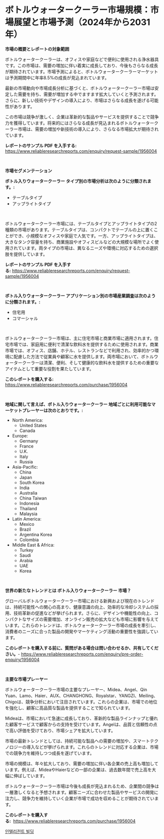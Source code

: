<p><h1>ボトルウォータークーラー市場規模：市場展望と市場予測（2024年から2031年）</h1></p><p><strong>市場の概要とレポートの対象範囲</strong></p>
<p><p>ボトルウォータークーラーは、オフィスや家庭などで便利に使用される浄水器具です。この市場は、需要の増加に伴い着実に成長しており、今後もさらなる成長が期待されています。市場予測によると、ボトルウォータークーラーマーケットは予測期間中に年率8.5%の成長が見込まれています。</p><p>最新の市場動向や市場成長分析に基づくと、ボトルウォータークーラー市場は安定した需要を持ち、需要が増加する中でますます拡大していくと予測されます。さらに、新しい技術やデザインの導入により、市場はさらなる成長を遂げる可能性があります。</p><p>この市場は競争が激しく、企業は革新的な製品やサービスを提供することで競争力を獲得しています。将来的にはさらなる成長が見込まれるボトルウォータークーラー市場は、需要の増加や新技術の導入により、さらなる市場拡大が期待されています。</p></p>
<p><strong>レポートのサンプル PDF を入手する:</strong> <a href="https://www.reliableresearchreports.com/enquiry/request-sample/1956004">https://www.reliableresearchreports.com/enquiry/request-sample/1956004</a></p>
<p>&nbsp;</p>
<p><strong>市場セグメンテーション</strong></p>
<p><strong>ボトル入りウォータークーラー タイプ別の市場分析は次のように分類されます。:</strong></p>
<p><ul><li>テーブルタイプ</li><li>アップライトタイプ</li></ul></p>
<p>&nbsp;</p>
<p><p>ボトルウォータークーラー市場には、テーブルタイプとアップライトタイプの2種類の市場があります。テーブルタイプは、コンパクトでテーブルの上に置くことができ、小規模なオフィスや家庭で人気です。一方、アップライトタイプは、大きなタンク容量を持ち、商業施設やオフィスビルなどの大規模な場所でよく使用されています。両タイプの市場は、異なるニーズや環境に対応するための選択肢を提供しています。</p></p>
<p><strong>レポートのサンプル PDF を入手する:</strong>&nbsp;<a href="https://www.reliableresearchreports.com/enquiry/request-sample/1956004">https://www.reliableresearchreports.com/enquiry/request-sample/1956004</a></p>
<p>&nbsp;</p>
<p><strong> ボトル入りウォータークーラー アプリケーション別の市場産業調査は次のように分類されます。:</strong></p>
<p><ul><li>住宅用</li><li>コマーシャル</li></ul></p>
<p>&nbsp;</p>
<p><p>ボトルウォータークーラー市場は、主に住宅市場と商業市場に適用されます。住宅市場では、家庭用に便利で清潔な飲料水を提供するために使用されます。商業市場では、オフィス、店舗、ホテル、レストランなどで利用され、効率的かつ環境に配慮した方法で従業員や顧客に水を提供します。両市場において、ボトルウォータークーラーは清潔、便利、そして健康的な飲料水を提供するための重要なアイテムとして重要な役割を果たしています。</p></p>
<p><strong>このレポートを購入する:</strong>&nbsp; <a href="https://www.reliableresearchreports.com/purchase/1956004">https://www.reliableresearchreports.com/purchase/1956004</a></p>
<p>&nbsp;</p>
<p><strong>地域に関して言えば、ボトル入りウォータークーラー 地域ごとに利用可能なマーケットプレーヤーは次のとおりです。:</strong></p>
<p><ul>
    <li>
        North America:
        <ul>
            <li>United States</li>
            <li>Canada</li>
        </ul>
    </li>
    <li>
        Europe:
        <ul>
            <li>Germany</li>
            <li>France</li>
            <li>U.K.</li>
            <li>Italy</li>
            <li>Russia</li>
        </ul>
    </li>
    <li>
        Asia-Pacific:
        <ul>
            <li>China</li>
            <li>Japan</li>
            <li>South Korea</li>
            <li>India</li>
            <li>Australia</li>
            <li>China Taiwan</li>
            <li>Indonesia</li>
            <li>Thailand</li>
            <li>Malaysia</li>
        </ul>
    </li>
    <li>
        Latin America:
        <ul>
            <li>Mexico</li>
            <li>Brazil</li>
            <li>Argentina Korea</li>
            <li>Colombia</li>
        </ul>
    </li>
    <li>
        Middle East & Africa:
        <ul>
            <li>Turkey</li>
            <li>Saudi</li>
            <li>Arabia</li>
            <li>UAE</li>
            <li>Korea</li>
        </ul>
    </li>
    </ul></p>
<p>&nbsp;</p>
<p><strong>世界の新たなトレンドとは ボトル入りウォータークーラー 市場？</strong></p>
<p><p>グローバルボトルウォータークーラー市場における新興および現在のトレンドは、持続可能性への関心の高まり、健康意識の向上、効率的な冷却システムの採用、技術革新の促進などが挙げられます。さらに、デザインや機能性の向上、コンパクトなサイズの需要増加、オンライン販売の拡大なども市場に影響を与えています。これらのトレンドは、ボトルウォータークーラー市場の成長を牽引し、消費者のニーズに合った製品の開発やマーケティング活動の重要性を強調しています。</p></p>
<p><strong>このレポートを購入する前に、質問がある場合は問い合わせるか、共有してください。</strong>- <a href="https://www.reliableresearchreports.com/enquiry/pre-order-enquiry/1956004">https://www.reliableresearchreports.com/enquiry/pre-order-enquiry/1956004</a></p>
<p>&nbsp;</p>
<p><strong>主要な市場プレーヤー</strong></p>
<p><p>ボトルウォータークーラー市場の主要なプレーヤー、Midea、Angel、Qin Yuan、Lamo、Haier、AUX、CHANGHONG、Royalstar、YANGZI、Meiling、Chigoは、競争分析において注目されています。これらの企業は、市場での地位を強化し、顧客に高品質な製品を提供することで知られています。</p><p>Mideaは、市場において急速に成長しており、革新的な製品ラインナップと優れた顧客サービスで顧客からの支持を受けています。Angelは、品質と信頼性の点で高い評価を受けており、市場シェアを拡大しています。</p><p>市場の最新トレンドとしては、持続可能な製品への需要の増加や、スマートテクノロジーの導入などが挙げられます。これらのトレンドに対応する企業は、市場での競争力を維持しつつ成長を遂げています。</p><p>市場の規模は、年々拡大しており、需要の増加に伴い各企業の売上高も増加しています。例えば、MideaやHaierなどの一部の企業は、過去数年間で売上高を大幅に伸ばしています。</p><p>ボトルウォータークーラー市場は今後も成長が見込まれるため、企業間の競争は一層激しくなると予想されます。顧客ニーズに合わせた製品やサービスの開発に注力し、競争力を維持していく企業が市場で成功を収めることが期待されています。</p></p>
<p><strong>このレポートを購入する:</strong>&nbsp;&nbsp;<a href="https://www.reliableresearchreports.com/purchase/1956004">https://www.reliableresearchreports.com/purchase/1956004</a></p>
<p><p><a href="https://medium.com/@witoldadamczyk1904/%EC%A7%80%EB%8A%A5%ED%98%95-%EA%B1%B4%EB%AC%BC-%EC%8B%9C%EC%9E%A5-%EC%A0%90%EC%9C%A0%EC%9C%A8-%EB%B3%80%ED%99%94-%EB%B0%8F-%EC%8B%9C%EC%9E%A5-%EC%84%B1%EC%9E%A5-%EB%8F%99%ED%96%A5-2024-2031-78c6ec553564">인텔리전트 빌딩</a></p></p>